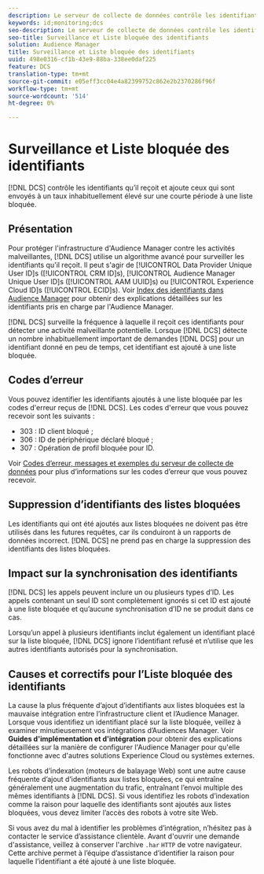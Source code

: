 ```yaml
---
description: Le serveur de collecte de données contrôle les identifiants qu’il reçoit et ajoute ceux qui sont envoyés à un taux inhabituellement élevé sur une courte période à une liste bloquée.
keywords: id;monitoring;dcs
seo-description: Le serveur de collecte de données contrôle les identifiants qu’il reçoit et ajoute ceux qui sont envoyés à un taux inhabituellement élevé sur une courte période à une liste bloquée.
seo-title: Surveillance et Liste bloquée des identifiants
solution: Audience Manager
title: Surveillance et Liste bloquée des identifiants
uuid: 498e0316-cf1b-43e9-88ba-338ee0daf225
feature: DCS
translation-type: tm+mt
source-git-commit: e05eff3cc04e4a82399752c862e2b2370286f96f
workflow-type: tm+mt
source-wordcount: '514'
ht-degree: 0%

---
```



# Surveillance et Liste bloquée des identifiants

[!DNL DCS] contrôle les identifiants qu’il reçoit et ajoute ceux qui sont envoyés à un taux inhabituellement élevé sur une courte période à une liste bloquée.

## Présentation

Pour protéger l&#39;infrastructure d&#39;Audience Manager contre les activités malveillantes, [!DNL DCS] utilise un algorithme avancé pour surveiller les identifiants qu&#39;il reçoit. Il peut s&#39;agir de [!UICONTROL Data Provider Unique User ID]s ([!UICONTROL CRM ID]s), [!UICONTROL Audience Manager Unique User ID]s ([!UICONTROL AAM UUID]s) ou [!UICONTROL Experience Cloud ID]s ([!UICONTROL ECID]s). Voir [Index des identifiants dans Audience Manager](../../../reference/ids-in-aam.md) pour obtenir des explications détaillées sur les identifiants pris en charge par l&#39;Audience Manager.

[!DNL DCS] surveille la fréquence à laquelle il reçoit ces identifiants pour détecter une activité malveillante potentielle. Lorsque [!DNL DCS] détecte un nombre inhabituellement important de demandes [!DNL DCS] pour un identifiant donné en peu de temps, cet identifiant est ajouté à une liste bloquée.

## Codes d’erreur

Vous pouvez identifier les identifiants ajoutés à une liste bloquée par les codes d&#39;erreur reçus de [!DNL DCS]. Les codes d&#39;erreur que vous pouvez recevoir sont les suivants :

* 303 : ID client bloqué ;
* 306 : ID de périphérique déclaré bloqué ;
* 307 : Opération de profil bloquée pour ID.

Voir [Codes d’erreur, messages et exemples du serveur de collecte de données](dcs-error-codes.md) pour plus d’informations sur les codes d’erreur que vous pouvez recevoir.

## Suppression d’identifiants des listes bloquées

Les identifiants qui ont été ajoutés aux listes bloquées ne doivent pas être utilisés dans les futures requêtes, car ils conduiront à un rapports de données incorrect. [!DNL DCS] ne prend pas en charge la suppression des identifiants des listes bloquées.

## Impact sur la synchronisation des identifiants

[!DNL DCS] les appels peuvent inclure un ou plusieurs types d’ID. Les appels contenant un seul ID sont complètement ignorés si cet ID est ajouté à une liste bloquée et qu’aucune synchronisation d’ID ne se produit dans ce cas.

Lorsqu’un appel à plusieurs identifiants inclut également un identifiant placé sur la liste bloquée, [!DNL DCS] ignore l’identifiant refusé et n’utilise que les autres identifiants autorisés pour la synchronisation.

## Causes et correctifs pour l’Liste bloquée des identifiants

La cause la plus fréquente d’ajout d’identifiants aux listes bloquées est la mauvaise intégration entre l’infrastructure client et l’Audience Manager. Lorsque vous identifiez un identifiant placé sur la liste bloquée, veillez à examiner minutieusement vos intégrations d’Audiences Manager. Voir **Guides d&#39;implémentation et d&#39;intégration** pour obtenir des explications détaillées sur la manière de configurer l&#39;Audience Manager pour qu&#39;elle fonctionne avec d&#39;autres solutions Experience Cloud ou systèmes externes.

Les robots d’indexation (moteurs de balayage Web) sont une autre cause fréquente d’ajout d’identifiants aux listes bloquées, ce qui entraîne généralement une augmentation du trafic, entraînant l’envoi multiple des mêmes identifiants à [!DNL DCS]. Si vous identifiez les robots d’indexation comme la raison pour laquelle des identifiants sont ajoutés aux listes bloquées, vous devez limiter l’accès des robots à votre site Web.

Si vous avez du mal à identifier les problèmes d’intégration, n’hésitez pas à contacter le service d’assistance clientèle. Avant d&#39;ouvrir une demande d&#39;assistance, veillez à conserver l&#39;archive `.har` `HTTP` de votre navigateur. Cette archive permet à l’équipe d’assistance d’identifier la raison pour laquelle l’identifiant a été ajouté à une liste bloquée.